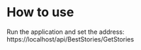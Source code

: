 # How to use
Run the application and set the address:
https://localhost/api/BestStories/GetStories



